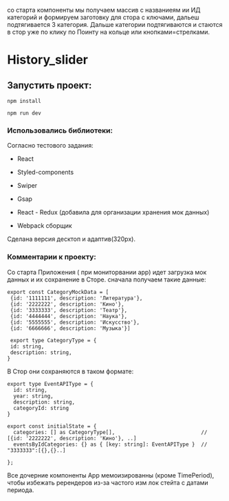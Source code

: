 со старта компоненты мы получаем массив с названиеям ии ИД категорий и формируем заготовку для стора с ключами, дальеш
подтягивается 3 категория. Дальше категории подтягиваются и стаются в стор уже по клику по Поинту на кольце или
кнопками=стрелками.

# History_slider

## Запустить проект:

   ```
   npm install
   ```

   ```
   npm run dev
   ```

### Использовались библиотеки:

Согласно тестового задания:

- React
- Styled-components
- Swiper
- Gsap

- React - Redux (добавила для организации хранения мок данных)
- Webpack сборщик

Сделана версия десктоп и адаптив(320px).

### Комментарии к проекту:

Со старта Приложения ( при мониторвании app) идет загрузка мок данных и их сохранение в Сторе.
сначала получаем такие данные:

   ```
   export const CategoryMockData = [
    {id: '1111111', description: 'Литература'},
    {id: '2222222', description: 'Кино'},
    {id: '3333333', description: 'Театр'},
    {id: '4444444', description: 'Наука'},
    {id: '5555555', description: 'Искусство'},
    {id: '6666666', description: 'Музыка'}]
    
    export type CategoryType = {
    id: string,
    description: string,
}

   ```

В Стор они сохраняются в таком формате:

  ```
  export type EventAPIType = {
    id: string,
    year: string,
    description: string,
    categoryId: string
}

export const initialState = {
    categories: [] as CategoryType[],                            // [{id: '2222222', description: 'Кино'}, ..]
    eventsByIdCategories: {} as { [key: string]: EventAPIType }  // "3333333":[{},{}..]
 
};
  ```

Все дочерние компоненты App мемоизированны (кроме TimePeriod), чтобы избежать ререндеров из-за частого изм лок стейта с датами периода.

